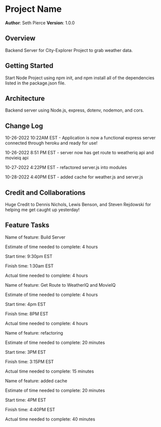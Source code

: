 # Project Name

**Author**: Seth Pierce
**Version**: 1.0.0

## Overview

Backend Server for City-Explorer Project to grab weather data.

## Getting Started

Start Node Project using npm init, and npm install all of the dependencies listed in the package.json file.

## Architecture

Backend server using Node.js, express, dotenv, nodemon, and cors.

## Change Log

10-26-2022 10:22AM EST - Application is now a functional express server connected through heroku and ready for use!

10-26-2022 8:51 PM EST - server now has get route to weatheriq api and movieiq api

10-27-2022 4:22PM EST - refactored server.js into modules

10-28-2022 4:40PM EST - added cache for weather.js and server.js

## Credit and Collaborations

Huge Credit to Dennis Nichols, Lewis Benson, and Steven Rejdowski for helping me get caught up yesterday!

## Feature Tasks

Name of feature: Build Server

Estimate of time needed to complete: 4 hours

Start time: 9:30pm EST

Finish time: 1:30am EST

Actual time needed to complete: 4 hours

Name of feature: Get Route to WeatherIQ and MovieIQ

Estimate of time needed to complete: 4 hours

Start time: 4pm EST

Finish time: 8PM EST

Actual time needed to complete: 4 hours

Name of feature: refactoring

Estimate of time needed to complete: 20 minutes

Start time: 3PM EST

Finish time: 3:15PM EST

Actual time needed to complete: 15 minutes

Name of feature: added cache

Estimate of time needed to complete: 20 minutes

Start time: 4PM EST

Finish time: 4:40PM EST

Actual time needed to complete: 40 minutes
